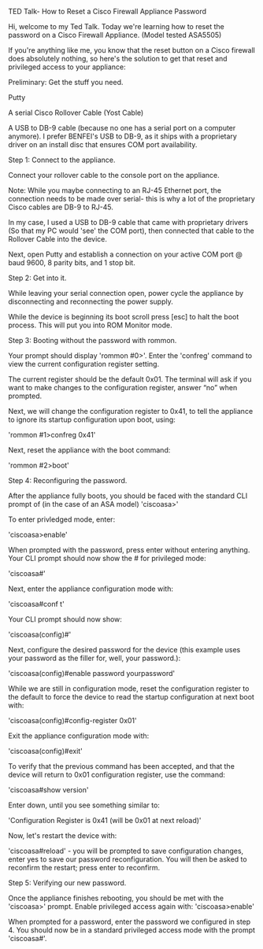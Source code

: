 TED Talk- How to Reset a Cisco Firewall Appliance Password 

Hi, welcome to my Ted Talk. Today we're learning how to reset the password on a Cisco Firewall Appliance. (Model tested ASA5505) 

If you're anything like me, you know that the reset button on a Cisco firewall does absolutely nothing, so here's the solution to get that reset and privileged access to your appliance: 

Preliminary: Get the stuff you need. 

Putty 

A serial Cisco Rollover Cable (Yost Cable) 

A USB to DB-9 cable (because no one has a serial port on a computer anymore). I prefer BENFEI's USB to DB-9, as it ships with a proprietary driver on an install disc that ensures COM port availability. 

Step 1: Connect to the appliance. 

Connect your rollover cable to the console port on the appliance. 

Note: While you maybe connecting to an RJ-45 Ethernet port, the connection needs to be made over serial- this is why a lot of the proprietary Cisco cables are DB-9 to RJ-45. 

In my case, I used a USB to DB-9 cable that came with proprietary drivers (So that my PC would 'see' the COM port), then connected that cable to the Rollover Cable into the device. 

Next, open Putty and establish a connection on your active COM port @ baud 9600, 8 parity bits, and 1 stop bit. 

Step 2: Get into it. 

While leaving your serial connection open, power cycle the appliance by disconnecting and reconnecting the power supply. 

While the device is beginning its boot scroll press [esc] to halt the boot process. This will put you into ROM Monitor mode. 

Step 3: Booting without the password with rommon. 

Your prompt should display 'rommon #0>'. Enter the 'confreg' command to view the current configuration register setting. 

The current register should be the default 0x01. The terminal will ask if you want to make changes to the configuration register, answer “no” when prompted. 

Next, we will change the configuration register to 0x41, to tell the appliance to ignore its startup configuration upon boot, using: 

'rommon #1>confreg 0x41' 

Next, reset the appliance with the boot command: 

'rommon #2>boot' 

Step 4: Reconfiguring the password. 

After the appliance fully boots, you should be faced with the standard CLI prompt of (in the case of an ASA model) 'ciscoasa>' 

To enter privledged mode, enter: 

'ciscoasa>enable' 

When prompted with the password, press enter without entering anything. Your CLI prompt should now show the # for privileged mode: 

'ciscoasa#' 

Next, enter the appliance configuration mode with: 

'ciscoasa#conf t' 

Your CLI prompt should now show: 

'ciscoasa(config)#' 

Next, configure the desired password for the device (this example uses your password as the filler for, well, your password.): 

'ciscoasa(config)#enable password yourpassword' 

While we are still in configuration mode, reset the configuration register to the default to force the device to read the startup configuration at next boot with: 

'ciscoasa(config)#config-register 0x01' 

Exit the appliance configuration mode with: 

'ciscoasa(config)#exit' 

To verify that the previous command has been accepted, and that the device will return to 0x01 configuration register, use the command: 

'ciscoasa#show version' 

Enter down, until you see something similar to: 

'Configuration Register is 0x41 (will be 0x01 at next reload)' 

Now, let's restart the device with: 

'ciscoasa#reload' - you will be prompted to save configuration changes, enter yes to save our password reconfiguration. You will then be asked to reconfirm the restart; press enter to reconfirm. 

Step 5: Verifying our new password. 

Once the appliance finishes rebooting, you should be met with the 'ciscoasa>' prompt. Enable privileged access again with: 'ciscoasa>enable' 

When prompted for a password, enter the password we configured in step 4. You should now be in a standard privileged access mode with the prompt 'ciscoasa#'. 
